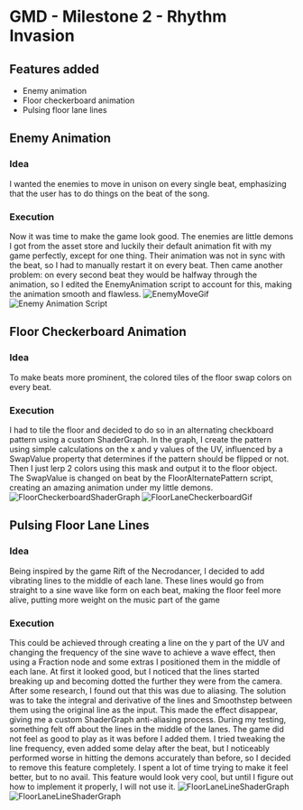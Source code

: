 # GMD - Milestone 2 - Rhythm Invasion

## Features added
* Enemy animation
* Floor checkerboard animation
* Pulsing floor lane lines

## Enemy Animation

### Idea
I wanted the enemies to move in unison on every single beat, emphasizing that the user has to do things on the beat of the song.

### Execution
Now it was time to make the game look good. The enemies are little demons I got from the asset store and luckily their default animation fit with my game perfectly, except for one thing. Their animation was not in sync with the beat, so I had to manually restart it on every beat. Then came another problem: on every second beat they would be halfway through the animation, so I edited the EnemyAnimation script to account for this, making the animation smooth and flawless.
![EnemyMoveGif](./Blog%20Post%20Images/Milestone%201/EnemyMoveGif.gif)
![Enemy Animation Script](./Blog%20Post%20Images/Milestone%202/EnemyAnimationScript.png)

## Floor Checkerboard Animation

### Idea
To make beats more prominent, the colored tiles of the floor swap colors on every beat.
### Execution
I had to tile the floor and decided to do so in an alternating checkboard pattern using a custom ShaderGraph. In the graph, I create the pattern using simple calculations on the x and y values of the UV, influenced by a SwapValue property that determines if the pattern should be flipped or not. Then I just lerp 2 colors using this mask and output it to the floor object. The SwapValue is changed on beat by the FloorAlternatePattern script, creating an amazing animation under my little demons.
![FloorCheckerboardShaderGraph](./Blog%20Post%20Images/Milestone%202/FloorCheckerboardShaderGraph.png)
![FloorLaneCheckerboardGif](./Blog%20Post%20Images/Milestone%202/FloorCheckerboardPatternGif.gif)


## Pulsing Floor Lane Lines

### Idea
Being inspired by the game Rift of the Necrodancer, I decided to add vibrating lines to the middle of each lane. These lines would go from straight to a sine wave like form on each beat, making the floor feel more alive, putting more weight on the music part of the game
### Execution
This could be achieved through creating a line on the y part of the UV and changing the frequency of the sine wave to achieve a wave effect, then using a Fraction node and some extras I positioned them in the middle of each lane. At first it looked good, but I noticed that the lines started breaking up and becoming dotted the further they were from the camera. After some research, I found out that this was due to aliasing. The solution was to take the integral and derivative of the lines and Smoothstep between them using the original line as the input. This made the effect disappear, giving me a custom ShaderGraph anti-aliasing process. 
During my testing, something felt off about the lines in the middle of the lanes. The game did not feel as good to play as it was before I added them. I tried tweaking the line frequency, even added some delay after the beat, but I noticeably performed worse in hitting the demons accurately than before, so I decided to remove this feature completely. I spent a lot of time trying to make it feel better, but to no avail. This feature would look very cool, but until I figure out how to implement it properly, I will not use it.
![FloorLaneLineShaderGraph](./Blog%20Post%20Images/Milestone%202/FloorLaneLineShaderGraph.png)
![FloorLaneLineShaderGraph](./Blog%20Post%20Images/Milestone%202/FloorLaneLinesGif.gif)




 



